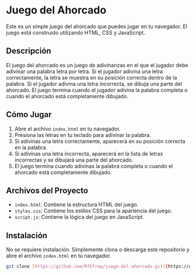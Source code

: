 # Juego del Ahorcado

Este es un simple juego del ahorcado que puedes jugar en tu navegador. El juego está construido utilizando HTML, CSS y JavaScript.

## Descripción

El juego del ahorcado es un juego de adivinanzas en el que el jugador debe adivinar una palabra letra por letra. Si el jugador adivina una letra correctamente, la letra se muestra en su posición correcta dentro de la palabra. Si el jugador adivina una letra incorrecta, se dibuja una parte del ahorcado. El juego termina cuando el jugador adivina la palabra completa o cuando el ahorcado está completamente dibujado.

## Cómo Jugar

1. Abre el archivo `index.html` en tu navegador.
2. Presiona las letras en tu teclado para adivinar la palabra.
3. Si adivinas una letra correctamente, aparecerá en su posición correcta en la palabra.
4. Si adivinas una letra incorrecta, aparecerá en la lista de letras incorrectas y se dibujará una parte del ahorcado.
5. El juego termina cuando adivinas la palabra completa o cuando el ahorcado está completamente dibujado.

## Archivos del Proyecto

- `index.html`: Contiene la estructura HTML del juego.
- `styles.css`: Contiene los estilos CSS para la apariencia del juego.
- `script.js`: Contiene la lógica del juego en JavaScript.

## Instalación

No se requiere instalación. Simplemente clona o descarga este repositorio y abre el archivo `index.html` en tu navegador.

```bash
git clone [https://github.com/RfEfrop/juego-del-ahorcado.git](https://github.com/RfEfrop/Juego-del-ahorcado-.git)

